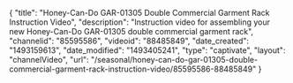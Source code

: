 {
    "title": "Honey-Can-Do GAR-01305 Double Commercial Garment Rack Instruction Video",
    "description": "Instruction video for assembling your new Honey-Can-Do GAR-01305 double commercial garment rack",
    "channelid": "85595586",
    "videoid": "88485849",
    "date_created": "1493159613",
    "date_modified": "1493405241",
    "type": "captivate",
    "layout": "channelVideo",
    "url": "\/seasonal\/honey-can-do-gar-01305-double-commercial-garment-rack-instruction-video\/85595586-88485849"
}